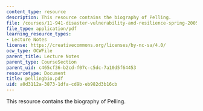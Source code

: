 ```yaml
---
content_type: resource
description: This resource contains the biography of Pelling.
file: /courses/11-941-disaster-vulnerability-and-resilience-spring-2005/a0d3112a38731dfacd9beb982d3b16cb_pellingbio.pdf
file_type: application/pdf
learning_resource_types:
- Lecture Notes
license: https://creativecommons.org/licenses/by-nc-sa/4.0/
ocw_type: OCWFile
parent_title: Lecture Notes
parent_type: CourseSection
parent_uid: c465cf36-b2cd-f07c-c5dc-7a10d5f64453
resourcetype: Document
title: pellingbio.pdf
uid: a0d3112a-3873-1dfa-cd9b-eb982d3b16cb
---
```

This resource contains the biography of Pelling.